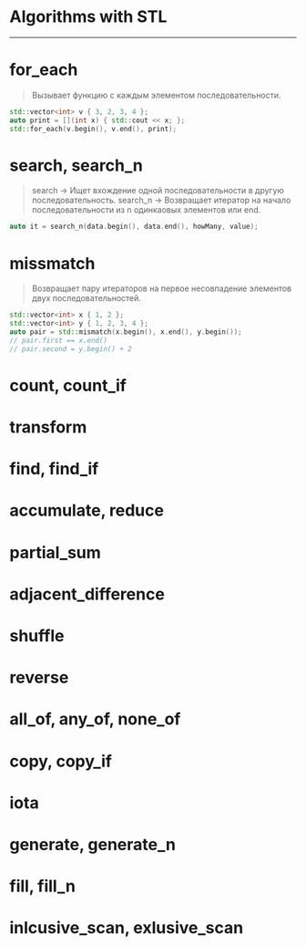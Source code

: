 # Algorithms with STL

---

# for_each

> Вызывает функцию с каждым элементом последовательности.


```cpp
std::vector<int> v { 3, 2, 3, 4 };
auto print = [](int x) { std::cout << x; };
std::for_each(v.begin(), v.end(), print);
```

# search, search_n

> search → Ищет вхождение одной последовательности в другую последовательность.
> search_n → Возвращает итератор на начало последовательности из n одинкаовых элементов или end.
> 

```cpp
auto it = search_n(data.begin(), data.end(), howMany, value);
```

# missmatch

> Возвращает пару итераторов на первое несовпадение элементов двух последовательностей.

```cpp
std::vector<int> x { 1, 2 };
std::vector<int> y { 1, 2, 3, 4 };
auto pair = std::mismatch(x.begin(), x.end(), y.begin());
// pair.first == x.end()
// pair.second = y.begin() + 2
```

# count, count_if

# transform

# find, find_if

# accumulate, reduce

# partial_sum

# adjacent_difference

# shuffle

# reverse

# all_of, any_of, none_of

# copy, copy_if

# iota

# generate, generate_n

# fill, fill_n

# inlcusive_scan, exlusive_scan